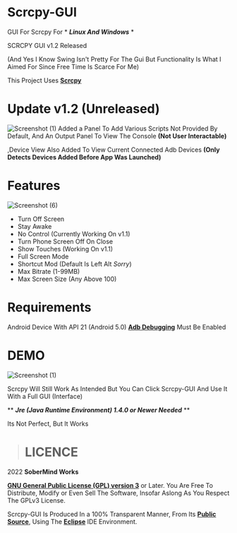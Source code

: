# Scrcpy-GUI
GUI For Scrcpy For * ***Linux And Windows*** *

SCRCPY GUI v1.2 Released

(And Yes I Know Swing Isn't Pretty For The Gui But Functionality Is What I Aimed For Since Free Time Is Scarce For Me)

This Project Uses [**Scrcpy** ](https://github.com/Genymobile/scrcpy)

# Update v1.2 (Unreleased)

![Screenshot (1)](https://user-images.githubusercontent.com/49514654/160384961-6945981d-684f-4d18-9e63-909565a51d4a.png)
Added a Panel To Add Various Scripts Not Provided By Default, And An Output Panel To View The Console **(Not User Interactable)**

,Device View Also Added To View Current Connected Adb Devices **(Only Detects Devices Added Before App Was Launched)**

# Features 
![Screenshot (6)](https://user-images.githubusercontent.com/49514654/158369646-d37b1bb5-6f1d-41ba-9b5c-8e46a60a0996.png)
- Turn Off Screen
- Stay Awake
- No Control (Currently Working On v1.1)
- Turn Phone Screen Off On Close
- Show Touches (Working On v1.1)
- Full Screen Mode
- Shortcut Mod (Default Is Left Alt *Sorry*)
- Max Bitrate (1-99MB)
- Max Screen Size (Any Above 100)

# Requirements

Android Device With API 21 (Android 5.0)
[**Adb Debugging**](https://developer.android.com/studio/command-line/adb.html#Enabling) Must Be Enabled


# DEMO
![Screenshot (1)](https://user-images.githubusercontent.com/49514654/158375515-c532c160-41d8-4fb4-8d36-c29bed3c95f0.png)


Scrcpy Will Still Work As Intended But You Can Click Scrcpy-GUI And Use It With a Full GUI (Interface)



** ***Jre (Java Runtime Environment) 1.4.0 or Newer Needed*** **

Its Not Perfect, But It Works 

> # **LICENCE** 

2022 **SoberMind Works**

[**GNU General Public License (GPL) version 3**](http://www.gnu.org/licenses/gpl.html) or Later.
You Are Free To Distribute, Modify or Even Sell The Software, Insofar Aslong As You Respect The GPLv3 License.

Scrcpy-GUI Is Produced In a 100% Transparent Manner, From Its [**Public Source**](https://github.com/LightHouseGaming/Scrcpy-GUI), Using The [**Eclipse**](https://www.eclipse.org) IDE Environment.
